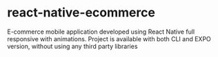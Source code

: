 # react-native-ecommerce
E-commerce mobile application developed using React Native full responsive with animations.  Project is available with both CLI and EXPO version, without using any third party libraries
